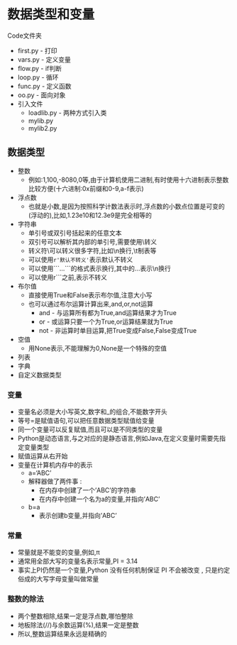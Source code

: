 # 数据类型和变量
Code文件夹
* first.py - 打印
* vars.py - 定义变量
* flow.py - if判断
* loop.py - 循环
* func.py - 定义函数
* oo.py - 面向对象
* 引入文件
  * loadlib.py - 两种方式引入类
  * mylib.py
  * mylib2.py

## 数据类型
* 整数
  - 例如:1,100,-8080,0等,由于计算机使用二进制,有时使用十六进制表示整数比较方便(十六进制:0x前缀和0-9,a-f表示)
* 浮点数
  - 也就是小数,是因为按照科学计数法表示时,浮点数的小数点位置是可变的(浮动的),比如,1.23e10和12.3e9是完全相等的
* 字符串
  - 单引号或双引号括起来的任意文本
  - 双引号可以解析其内部的单引号,需要使用\转义
  - 转义符\可以转义很多字符,比如\n换行,\t制表等
  - 可以使用```r'默认不转义'```表示默认不转义
  - 可以使用\```...```的格式表示换行,其中的...表示\n换行
  - 可以使用r```之前,表示不转义
* 布尔值
  - 直接使用True和False表示布尔值,注意大小写
  - 也可以通过布尔运算计算出来,and,or,not运算
    * and - 与运算所有都为True,and运算结果才为True
    * or - 或运算只要一个为True,or运算结果就为True
    * not - 非运算时单目运算,把True变成False,False变成True
* 空值
  - 用None表示,不能理解为0,None是一个特殊的空值
* 列表
* 字典
* 自定义数据类型

### 变量
* 变量名必须是大小写英文,数字和_的组合,不能数字开头
* 等号=是赋值语句,可以把任意数据类型赋值给变量
* 同一个变量可以反复赋值,而且可以是不同类型的变量
* Python是动态语言,与之对应的是静态语言,例如Java,在定义变量时需要先指定变量类型
* 赋值运算从右开始
* 变量在计算机内存中的表示
  - a=‘ABC’
  - 解释器做了两件事 : 
    * 在内存中创建了一个’ABC’的字符串
    * 在内存中创建一个名为a的变量,并指向’ABC’
  - b=a
    * 表示创建b变量,并指向’ABC’

### 常量
* 常量就是不能变的变量,例如,π
* 通常用全部大写的变量名表示常量,PI = 3.14
* 事实上PI仍然是一个变量,Python 没有任何机制保证 PI 不会被改变 , 只是约定俗成的大写字母变量叫做常量

### 整数的除法
* 两个整数相除,结果一定是浮点数,哪怕整除
* 地板除法(//)与余数运算(%),结果一定是整数
* 所以,整数运算结果永远是精确的
